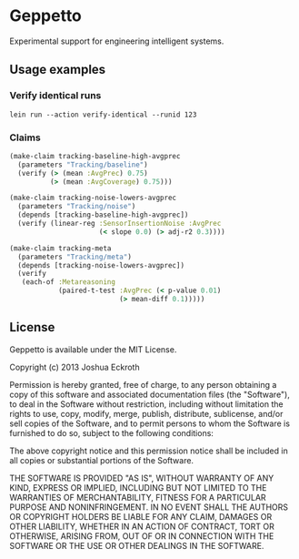 # Geppetto

Experimental support for engineering intelligent systems.

## Usage examples

### Verify identical runs

```
lein run --action verify-identical --runid 123
```

### Claims

```clojure
(make-claim tracking-baseline-high-avgprec
  (parameters "Tracking/baseline")
  (verify (> (mean :AvgPrec) 0.75)
          (> (mean :AvgCoverage) 0.75)))

(make-claim tracking-noise-lowers-avgprec
  (parameters "Tracking/noise")
  (depends [tracking-baseline-high-avgprec])
  (verify (linear-reg :SensorInsertionNoise :AvgPrec
                      (< slope 0.0) (> adj-r2 0.3))))

(make-claim tracking-meta
  (parameters "Tracking/meta")
  (depends [tracking-noise-lowers-avgprec])
  (verify
   (each-of :Metareasoning
            (paired-t-test :AvgPrec (< p-value 0.01)
                           (> mean-diff 0.1)))))
```

## License

Geppetto is available under the MIT License.

Copyright (c) 2013 Joshua Eckroth

Permission is hereby granted, free of charge, to any person obtaining a copy of this software and associated documentation files (the "Software"), to deal in the Software without restriction, including without limitation the rights to use, copy, modify, merge, publish, distribute, sublicense, and/or sell copies of the Software, and to permit persons to whom the Software is furnished to do so, subject to the following conditions:

The above copyright notice and this permission notice shall be included in all copies or substantial portions of the Software.

THE SOFTWARE IS PROVIDED "AS IS", WITHOUT WARRANTY OF ANY KIND, EXPRESS OR IMPLIED, INCLUDING BUT NOT LIMITED TO THE WARRANTIES OF MERCHANTABILITY, FITNESS FOR A PARTICULAR PURPOSE AND NONINFRINGEMENT. IN NO EVENT SHALL THE AUTHORS OR COPYRIGHT HOLDERS BE LIABLE FOR ANY CLAIM, DAMAGES OR OTHER LIABILITY, WHETHER IN AN ACTION OF CONTRACT, TORT OR OTHERWISE, ARISING FROM, OUT OF OR IN CONNECTION WITH THE SOFTWARE OR THE USE OR OTHER DEALINGS IN THE SOFTWARE.
